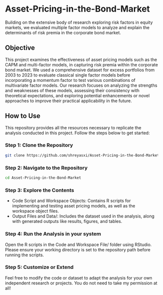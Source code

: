 # Asset-Pricing-in-the-Bond-Market
Building on the extensive body of research exploring risk factors in equity markets, we evaluated multiple factor models to analyze and explain the determinants of risk premia in the corporate bond market.

## Objective
This project examines the effectiveness of asset pricing models such as the CAPM and multi-factor models, in capturing risk premia within the corporate bond market. We used a comprehensive dataset for excess portfolios from 2003 to 2023 to evaluate classical single factor models before incorporating a momentum factor to test various combinations of multivariate factor models. Our research focuses on analyzing the strengths and weaknesses of these models, assessing their consistency with theoretical expectations, and exploring potential enhancements or novel approaches to improve their practical applicability in the future.

## How to Use
This repository provides all the resources necessary to replicate the analysis conducted in this project. Follow the steps below to get started:
### Step 1: Clone the Repository

```bash 
git clone https://github.com/shreyasxi/Asset-Pricing-in-the-Bond-Market.git
```

### Step 2: Navigate to the Repository
```bash 
cd Asset-Pricing-in-the-Bond-Market
``` 

### Step 3: Explore the Contents
- Code Script and Workspace Objects: Contains R scripts for implementing and testing asset pricing models, as well as the workspace object files.
- Output Files and Data/: Includes the dataset used in the analysis, along with generated outputs like results, figures, and tables.

### Step 4: Run the Analysis in your system
Open the R scripts in the Code and Workspace File/ folder using RStudio. Please ensure your working directory is set to the repository path before running the scripts.

### Step 5: Customize or Extend
Feel free to modify the code or dataset to adapt the analysis for your own independent research or projects. You do not need to take my permission at all! 
